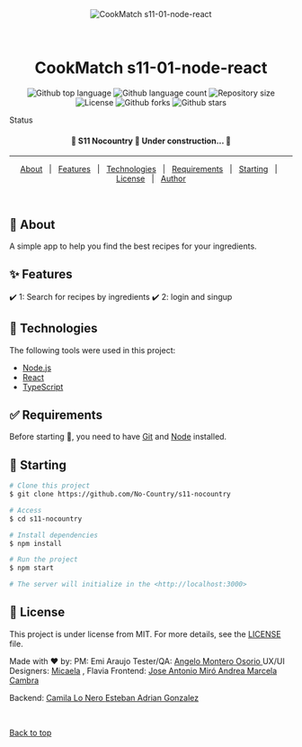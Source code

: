<div align="center" id="top"> 
  <img src="./.github/app.gif" alt="CookMatch s11-01-node-react" />

  &#xa0;


</div>

<h1 align="center">CookMatch s11-01-node-react</h1>

<p align="center">
  <img alt="Github top language" src="https://img.shields.io/github/languages/top/No-Country/s11-nocountry?color=56BEB8">

  <img alt="Github language count" src="https://img.shields.io/github/languages/count/No-Country/s11-nocountry?color=56BEB8">

  <img alt="Repository size" src="https://img.shields.io/github/repo-size/No-Country/s11-nocountry?color=56BEB8">

  <img alt="License" src="https://img.shields.io/github/license/No-Country/s11-nocountry?color=56BEB8">

  <img alt="Github forks" src="https://img.shields.io/github/forks/No-Country/s11-nocountry?color=56BEB8" /> 

  <img alt="Github stars" src="https://img.shields.io/github/stars/No-Country/s11-nocountry?color=56BEB8" /> 
</p>

 Status 
 <h4 align="center"> 
	🚧  S11 Nocountry 🚀 Under construction...  🚧
</h4> 

<hr>

<p align="center">
  <a href="#dart-about">About</a> &#xa0; | &#xa0; 
  <a href="#sparkles-features">Features</a> &#xa0; | &#xa0;
  <a href="#rocket-technologies">Technologies</a> &#xa0; | &#xa0;
  <a href="#white_check_mark-requirements">Requirements</a> &#xa0; | &#xa0;
  <a href="#checkered_flag-starting">Starting</a> &#xa0; | &#xa0;
  <a href="#memo-license">License</a> &#xa0; | &#xa0;
  <a href="https://github.com/{{YOUR_GITHUB_USERNAME}}" target="_blank">Author</a>
</p>

<br>

## :dart: About ##

A simple app to help you find the best recipes for your ingredients.

## :sparkles: Features ##

:heavy_check_mark:  1: Search for recipes by ingredients
:heavy_check_mark:  2: login and singup


## :rocket: Technologies ##

The following tools were used in this project:

- [Node.js](https://nodejs.org/en/)
- [React](https://pt-br.reactjs.org/)
- [TypeScript](https://www.typescriptlang.org/)

## :white_check_mark: Requirements ##

Before starting :checkered_flag:, you need to have [Git](https://git-scm.com) and [Node](https://nodejs.org/en/) installed.

## :checkered_flag: Starting ##

```bash
# Clone this project
$ git clone https://github.com/No-Country/s11-nocountry

# Access
$ cd s11-nocountry

# Install dependencies
$ npm install

# Run the project
$ npm start

# The server will initialize in the <http://localhost:3000>
```

## :memo: License ##

This project is under license from MIT. For more details, see the [LICENSE](LICENSE.md) file.


Made with :heart: by:
PM: Emi Araujo
Tester/QA: <a href="https://github.com/dextr0yer">Angelo Montero Osorio </a>
UX/UI Designers:
<a href="https://www.behance.net/samsomicaela?tracking_source=search_users|micaela%20samso"> Micaela</a>
 , Flavia
Frontend:
<a href="https://github.com/Joseacode" target="_blank"> Jose Antonio Miró </a>
<a href="https://github.com/AndyCambra" target="_blank">Andrea Marcela Cambra </a>


Backend:
<a href="https://github.com/lonerocamila" target="_blank"> Camila Lo Nero </a>
<a href="https://github.com/Adremess" target="_blank"> Esteban Adrian Gonzalez</a>
<!-- <a href="https://github.com/juampi" target="_blank"> Juan Pablo </a>  -->

&#xa0;

<a href="#top">Back to top</a>
